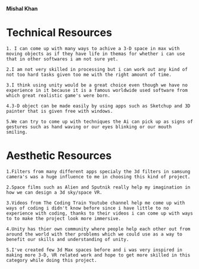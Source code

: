 **Mishal Khan**

# Technical Resources
    1. I can come up with many ways to achive a 3-D space in max with moving objects as if they have life in themas for whether i can use that in other softwares i am not sure yet.

    2.I am not very skilled in processing but i can work out any kind of not too hard tasks given too me with the right amount of time.

    3.I think using unity would be a great choice even though we have no experience in it because it is a famous worldwide used software from which great realistic game's were born.

    4.3-D object can be made easily by using apps such as Sketchup and 3D painter that is given free with windows.

    5.We can try to come up with techniques the Ai can pick up as signs of gestures such as hand waving or our eyes blinking or our mouth smiling.


# Aesthetic Resources
    1.Filters from many different apps specialy the 3d filters in samsung camera's was a huge influence to me in choosing this kind of project.
    
    2.Space films such as Alien and Sputnik really help my imagination in how we can design a 3d sky/space VR.

    3.Videos from The Coding Train Youtube channel help me come up with ways of coding i didn't know before since i have little to no experience with coding, thanks to their videos i can come up with ways to to make the project look more immersive.
    
    4.Unity has thier own community where people help each other out from around the world with ther problems which we could use as a way to benefit our skills and understanding of unity.
    
    5.I've created few 3d Max spaces before and i was very inspired in making more 3-D, VR related work and hope to get more skilled in this category while doing this project.